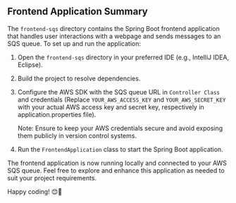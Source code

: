 ## Frontend Application Summary

The `frontend-sqs` directory contains the Spring Boot frontend application that handles user interactions with a webpage and sends messages to an SQS queue. To set up and run the application:

1. Open the `frontend-sqs` directory in your preferred IDE (e.g., IntelliJ IDEA, Eclipse).
2. Build the project to resolve dependencies.
3. Configure the AWS SDK with the SQS queue URL in `Controller Class` and credentials (Replace `YOUR_AWS_ACCESS_KEY` and `YOUR_AWS_SECRET_KEY` with your actual AWS access key and secret key, respectively in application.properties file).

    Note: Ensure to keep your AWS credentials secure and avoid exposing them publicly in version control systems.

4. Run the `FrontendApplication` class to start the Spring Boot application.

The frontend application is now running locally and connected to your AWS SQS queue. Feel free to explore and enhance this application as needed to suit your project requirements.

Happy coding! 😊🚀